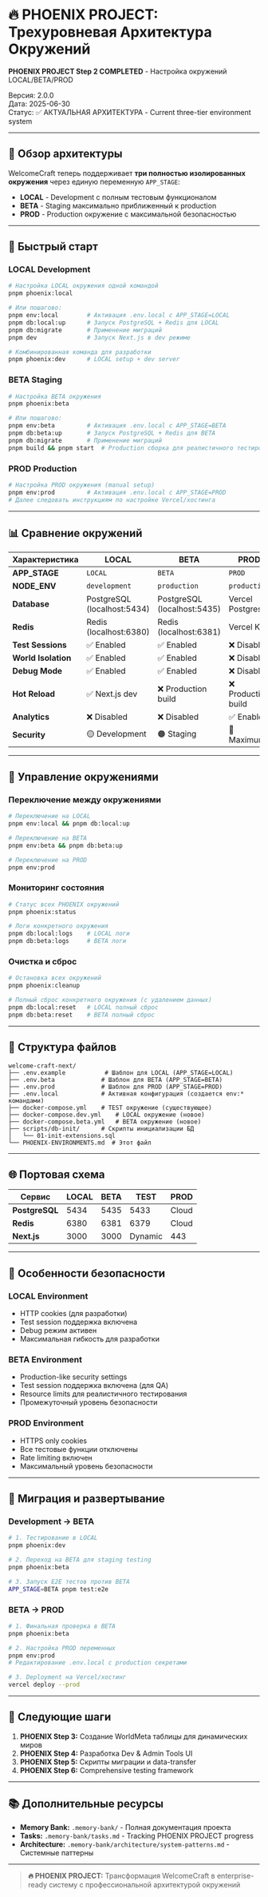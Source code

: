# 🔥 PHOENIX PROJECT: Трехуровневая Архитектура Окружений

**PHOENIX PROJECT Step 2 COMPLETED** - Настройка окружений LOCAL/BETA/PROD

Версия: 2.0.0  
Дата: 2025-06-30  
Статус: ✅ АКТУАЛЬНАЯ АРХИТЕКТУРА - Current three-tier environment system

---

## 🎯 Обзор архитектуры

WelcomeCraft теперь поддерживает **три полностью изолированных окружения** через единую переменную `APP_STAGE`:

- **LOCAL** - Development с полным тестовым функционалом
- **BETA** - Staging максимально приближенный к production  
- **PROD** - Production окружение с максимальной безопасностью

---

## 🚀 Быстрый старт

### LOCAL Development
```bash
# Настройка LOCAL окружения одной командой
pnpm phoenix:local

# Или пошагово:
pnpm env:local        # Активация .env.local с APP_STAGE=LOCAL
pnpm db:local:up      # Запуск PostgreSQL + Redis для LOCAL
pnpm db:migrate       # Применение миграций
pnpm dev              # Запуск Next.js в dev режиме

# Комбинированная команда для разработки
pnpm phoenix:dev      # LOCAL setup + dev server
```

### BETA Staging
```bash
# Настройка BETA окружения
pnpm phoenix:beta

# Или пошагово:
pnpm env:beta         # Активация .env.local с APP_STAGE=BETA
pnpm db:beta:up       # Запуск PostgreSQL + Redis для BETA
pnpm db:migrate       # Применение миграций
pnpm build && pnpm start  # Production сборка для реалистичного тестирования
```

### PROD Production
```bash
# Настройка PROD окружения (manual setup)
pnpm env:prod         # Активация .env.local с APP_STAGE=PROD
# Далее следовать инструкциям по настройке Vercel/хостинга
```

---

## 📊 Сравнение окружений

| Характеристика | LOCAL | BETA | PROD |
|----------------|-------|------|------|
| **APP_STAGE** | `LOCAL` | `BETA` | `PROD` |
| **NODE_ENV** | `development` | `production` | `production` |
| **Database** | PostgreSQL (localhost:5434) | PostgreSQL (localhost:5435) | Vercel Postgres |
| **Redis** | Redis (localhost:6380) | Redis (localhost:6381) | Vercel KV |
| **Test Sessions** | ✅ Enabled | ✅ Enabled | ❌ Disabled |
| **World Isolation** | ✅ Enabled | ✅ Enabled | ❌ Disabled |
| **Debug Mode** | ✅ Enabled | ✅ Enabled | ❌ Disabled |
| **Hot Reload** | ✅ Next.js dev | ❌ Production build | ❌ Production build |
| **Analytics** | ❌ Disabled | ❌ Disabled | ✅ Enabled |
| **Security** | 🟡 Development | 🟠 Staging | 🔴 Maximum |

---

## 🔧 Управление окружениями

### Переключение между окружениями
```bash
# Переключение на LOCAL
pnpm env:local && pnpm db:local:up

# Переключение на BETA  
pnpm env:beta && pnpm db:beta:up

# Переключение на PROD
pnpm env:prod
```

### Мониторинг состояния
```bash
# Статус всех PHOENIX окружений
pnpm phoenix:status

# Логи конкретного окружения
pnpm db:local:logs    # LOCAL логи
pnpm db:beta:logs     # BETA логи
```

### Очистка и сброс
```bash
# Остановка всех окружений
pnpm phoenix:cleanup

# Полный сброс конкретного окружения (с удалением данных)
pnpm db:local:reset   # LOCAL полный сброс
pnpm db:beta:reset    # BETA полный сброс
```

---

## 📁 Структура файлов

```
welcome-craft-next/
├── .env.example           # Шаблон для LOCAL (APP_STAGE=LOCAL)
├── .env.beta             # Шаблон для BETA (APP_STAGE=BETA)
├── .env.prod             # Шаблон для PROD (APP_STAGE=PROD)
├── .env.local            # Активная конфигурация (создается env:* командами)
├── docker-compose.yml    # TEST окружение (существующее)
├── docker-compose.dev.yml    # LOCAL окружение (новое)
├── docker-compose.beta.yml   # BETA окружение (новое)
├── scripts/db-init/      # Скрипты инициализации БД
│   └── 01-init-extensions.sql
└── PHOENIX-ENVIRONMENTS.md  # Этот файл
```

---

## 🌐 Портовая схема

| Сервис | LOCAL | BETA | TEST | PROD |
|--------|-------|------|------|------|
| **PostgreSQL** | 5434 | 5435 | 5433 | Cloud |
| **Redis** | 6380 | 6381 | 6379 | Cloud |
| **Next.js** | 3000 | 3000 | Dynamic | 443 |

---

## 🔐 Особенности безопасности

### LOCAL Environment
- HTTP cookies (для разработки)
- Test session поддержка включена
- Debug режим активен
- Максимальная гибкость для разработки

### BETA Environment  
- Production-like security settings
- Test session поддержка включена (для QA)
- Resource limits для реалистичного тестирования
- Промежуточный уровень безопасности

### PROD Environment
- HTTPS only cookies
- Все тестовые функции отключены
- Rate limiting включен
- Максимальный уровень безопасности

---

## 🔄 Миграция и развертывание

### Development → BETA
```bash
# 1. Тестирование в LOCAL
pnpm phoenix:dev

# 2. Переход на BETA для staging testing
pnpm phoenix:beta

# 3. Запуск E2E тестов против BETA
APP_STAGE=BETA pnpm test:e2e
```

### BETA → PROD
```bash
# 1. Финальная проверка в BETA
pnpm phoenix:beta

# 2. Настройка PROD переменных
pnpm env:prod
# Редактирование .env.local с production секретами

# 3. Deployment на Vercel/хостинг
vercel deploy --prod
```

---

## 🎯 Следующие шаги

1. **PHOENIX Step 3:** Создание WorldMeta таблицы для динамических миров
2. **PHOENIX Step 4:** Разработка Dev & Admin Tools UI
3. **PHOENIX Step 5:** Скрипты миграции и data-transfer
4. **PHOENIX Step 6:** Comprehensive testing framework

---

## 📚 Дополнительные ресурсы

- **Memory Bank:** `.memory-bank/` - Полная документация проекта
- **Tasks:** `.memory-bank/tasks.md` - Tracking PHOENIX PROJECT progress
- **Architecture:** `.memory-bank/architecture/system-patterns.md` - Системные паттерны

---

> **🔥 PHOENIX PROJECT:** Трансформация WelcomeCraft в enterprise-ready систему с профессиональной архитектурой окружений